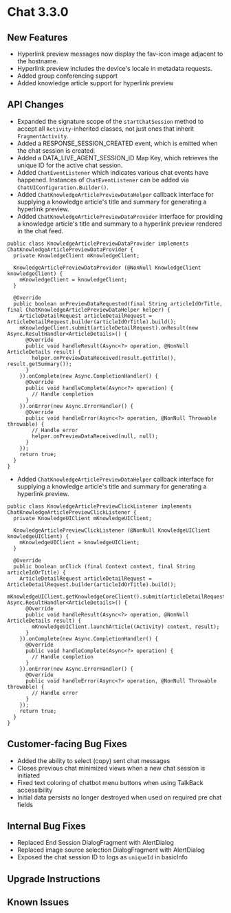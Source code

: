 # Chat 3.3.0

## New Features
- Hyperlink preview messages now display the fav-icon image adjacent to the hostname.
- Hyperlink preview includes the device's locale in metadata requests.
- Added group conferencing support
- Added knowledge article support for hyperlink preview

## API Changes
- Expanded the signature scope of the `startChatSession` method to accept all `Activity`-inherited classes, not just ones that inherit `FragmentActivity`.
- Added a RESPONSE_SESSION_CREATED event, which is emitted when the chat session is created.
- Added a DATA_LIVE_AGENT_SESSION_ID Map Key, which retrieves the unique ID for the active chat session.
- Added `ChatEventListener` which indicates various chat events have happened. Instances of
`ChatEventListener` can be added via `ChatUIConfiguration.Builder()`.
- Added `ChatKnowledgeArticlePreviewDataHelper` callback interface for supplying a knowledge article's title and summary for generating a hyperlink preview.
- Added `ChatKnowledgeArticlePreviewDataProvider` interface for providing a knowledge article's title and summary to a hyperlink preview rendered in the chat feed.
```
public class KnowledgeArticlePreviewDataProvider implements ChatKnowledgeArticlePreviewDataProvider {
  private KnowledgeClient mKnowledgeClient;

  KnowledgeArticlePreviewDataProvider (@NonNull KnowledgeClient knowledgeClient) {
    mKnowledgeClient = knowledgeClient;
  }

  @Override
  public boolean onPreviewDataRequested(final String articleIdOrTitle, final ChatKnowledgeArticlePreviewDataHelper helper) {
    ArticleDetailRequest articleDetailRequest = ArticleDetailRequest.builder(articleIdOrTitle).build();
    mKnowledgeClient.submit(articleDetailRequest).onResult(new Async.ResultHandler<ArticleDetails>() {
      @Override
      public void handleResult(Async<?> operation, @NonNull ArticleDetails result) {
        helper.onPreviewDataReceived(result.getTitle(), result.getSummary());
      }
    }).onComplete(new Async.CompletionHandler() {
      @Override
      public void handleComplete(Async<?> operation) {
        // Handle completion
      }
    }).onError(new Async.ErrorHandler() {
      @Override
      public void handleError(Async<?> operation, @NonNull Throwable throwable) {
        // Handle error
        helper.onPreviewDataReceived(null, null);
      }
    });
    return true;
  }
}
```
- Added `ChatKnowledgeArticlePreviewDataHelper` callback interface for supplying a knowledge article's title and summary for generating a hyperlink preview.
```
public class KnowledgeArticlePreviewClickListener implements ChatKnowledgeArticlePreviewClickListener {
  private KnowledgeUIClient mKnowledgeUIClient;

  KnowledgeArticlePreviewClickListener (@NonNull KnowledgeUIClient knowledgeUIClient) {
    mKnowledgeUIClient = knowledgeUIClient;
  }

  @Override
  public boolean onClick (final Context context, final String articleIdOrTitle) {
    ArticleDetailRequest articleDetailRequest = ArticleDetailRequest.builder(articleIdOrTitle).build();
    mKnowledgeUIClient.getKnowledgeCoreClient().submit(articleDetailRequest).onResult(new Async.ResultHandler<ArticleDetails>() {
      @Override
      public void handleResult(Async<?> operation, @NonNull ArticleDetails result) {
        mKnowledgeUIClient.launchArticle((Activity) context, result);
      }
    }).onComplete(new Async.CompletionHandler() {
      @Override
      public void handleComplete(Async<?> operation) {
        // Handle completion
      }
    }).onError(new Async.ErrorHandler() {
      @Override
      public void handleError(Async<?> operation, @NonNull Throwable throwable) {
        // Handle error
      }
    });
    return true;
  }
}
```

## Customer-facing Bug Fixes
- Added the ability to select (copy) sent chat messages
- Closes previous chat minimized views when a new chat session is initiated
- Fixed text coloring of chatbot menu buttons when using TalkBack accessibility
- Initial data persists no longer destroyed when used on required pre chat fields

## Internal Bug Fixes
- Replaced End Session DialogFragment with AlertDialog
- Replaced image source selection DialogFragment with AlertDialog
- Exposed the chat session ID to logs as `uniqueId` in basicInfo

## Upgrade Instructions


## Known Issues



